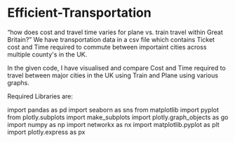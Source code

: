 # Efficient-Transportation
“how does cost and travel time varies for plane vs. train travel
within Great Britain?”
We have transportation data in a csv file which contains Ticket cost and Time required to commute between
importaint cities across multiple county's in the UK.

In the given code, I have visualised and compare Cost and Time required to travel between major cities in the UK using Train and Plane
using various graphs.

Required Libraries are:

import pandas as pd
import seaborn as sns
from matplotlib import pyplot 
from plotly.subplots import make_subplots
import plotly.graph_objects as go
import numpy as np
import networkx as nx
import matplotlib.pyplot as plt
import plotly.express as px

